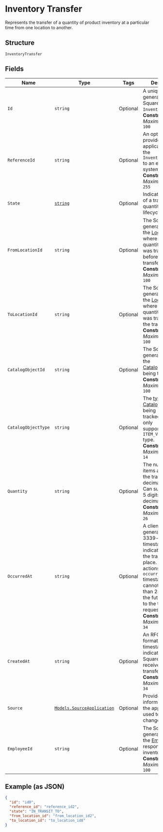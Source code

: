 
# Inventory Transfer

Represents the transfer of a quantity of product inventory at a
particular time from one location to another.

## Structure

`InventoryTransfer`

## Fields

| Name | Type | Tags | Description |
|  --- | --- | --- | --- |
| `Id` | `string` | Optional | A unique ID generated by Square for the<br>`InventoryTransfer`.<br>**Constraints**: *Maximum Length*: `100` |
| `ReferenceId` | `string` | Optional | An optional ID provided by the application to tie the<br>`InventoryTransfer` to an external system.<br>**Constraints**: *Maximum Length*: `255` |
| `State` | [`string`](/doc/models/inventory-state.md) | Optional | Indicates the state of a tracked item quantity in the lifecycle of goods. |
| `FromLocationId` | `string` | Optional | The Square-generated ID of the [Location](/doc/models/location.md) where the related<br>quantity of items was tracked before the transfer.<br>**Constraints**: *Maximum Length*: `100` |
| `ToLocationId` | `string` | Optional | The Square-generated ID of the [Location](/doc/models/location.md) where the related<br>quantity of items was tracked after the transfer.<br>**Constraints**: *Maximum Length*: `100` |
| `CatalogObjectId` | `string` | Optional | The Square-generated ID of the<br>[CatalogObject](/doc/models/catalog-object.md) being tracked.<br>**Constraints**: *Maximum Length*: `100` |
| `CatalogObjectType` | `string` | Optional | The [type](/doc/models/catalog-object-type.md) of the<br>[CatalogObject](/doc/models/catalog-object.md) being tracked.Tracking is only<br>supported for the `ITEM_VARIATION` type.<br>**Constraints**: *Maximum Length*: `14` |
| `Quantity` | `string` | Optional | The number of items affected by the transfer as a decimal string.<br>Can support up to 5 digits after the decimal point.<br>**Constraints**: *Maximum Length*: `26` |
| `OccurredAt` | `string` | Optional | A client-generated RFC 3339-formatted timestamp that indicates when<br>the transfer took place. For write actions, the `occurred_at` timestamp<br>cannot be older than 24 hours or in the future relative to the time of the<br>request.<br>**Constraints**: *Maximum Length*: `34` |
| `CreatedAt` | `string` | Optional | An RFC 3339-formatted timestamp that indicates when Square<br>received the transfer request.<br>**Constraints**: *Maximum Length*: `34` |
| `Source` | [`Models.SourceApplication`](/doc/models/source-application.md) | Optional | Provides information about the application used to generate a change. |
| `EmployeeId` | `string` | Optional | The Square-generated ID of the [Employee](/doc/models/employee.md) responsible for the<br>inventory transfer.<br>**Constraints**: *Maximum Length*: `100` |

## Example (as JSON)

```json
{
  "id": "id0",
  "reference_id": "reference_id2",
  "state": "IN_TRANSIT_TO",
  "from_location_id": "from_location_id2",
  "to_location_id": "to_location_id8"
}
```

